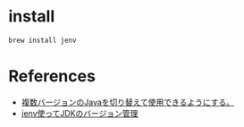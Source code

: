 
# install

```sh
brew install jenv
```

# References

+ [複数バージョンのJavaを切り替えて使用できるようにする。](https://qiita.com/takuya71/items/8d670d8f216af87cfe01)
+ [jenv使ってJDKのバージョン管理](https://qiita.com/jyotti/items/48115f54ffbf6dfdf6f2)